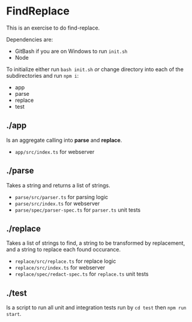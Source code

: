 # FindReplace
This is an exercise to do find-replace.

Dependencies are:
   * GitBash if you are on Windows to run `init.sh`
   * Node

To initialize either run `bash init.sh` *or* change directory into each of the subdirectories and run `npm i`:
   * app
   * parse
   * replace
   * test

## ./app
Is an aggregate calling into **parse** and **replace**. 
   * `app/src/index.ts` for webserver

## ./parse
Takes a string and returns a list of strings.
   * `parse/src/parser.ts` for parsing logic
   * `parse/src/index.ts` for webserver
   * `parse/spec/parser-spec.ts` for `parser.ts` unit tests

## ./replace
Takes a list of strings to find, a string to be transformed by replacement, and a string to replace each found occurance.
   * `replace/src/replace.ts` for replace logic
   * `replace/src/index.ts` for webserver
   * `replace/spec/redact-spec.ts` for `replace.ts` unit tests

## ./test
Is a script to run all unit and integration tests run by `cd test` then `npm run start`. 
